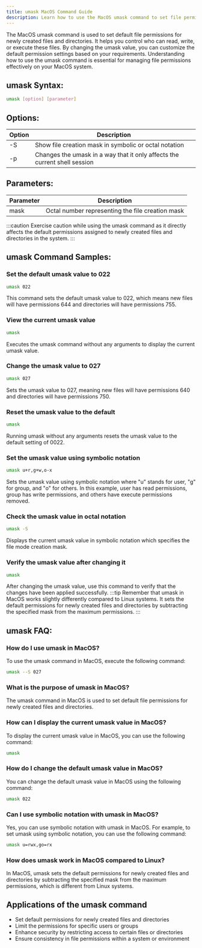 ```yaml
---
title: umask MacOS Command Guide
description: Learn how to use the MacOS umask command to set file permissions on your system.
---
```


The MacOS umask command is used to set default file permissions for newly created files and directories. It helps you control who can read, write, or execute these files. By changing the umask value, you can customize the default permission settings based on your requirements. Understanding how to use the umask command is essential for managing file permissions effectively on your MacOS system.

## umask Syntax:
```bash
umask [option] [parameter]
```
## Options:
| Option | Description                  |
|--------|------------------------------|
| -S     | Show file creation mask in symbolic or octal notation   |
| -p     | Changes the umask in a way that it only affects the current shell session  |

## Parameters:
| Parameter | Description                                         |
|-----------|-----------------------------------------------------|
| mask      | Octal number representing the file creation mask    |

:::caution
Exercise caution while using the umask command as it directly affects the default permissions assigned to newly created files and directories in the system.
:::
## umask Command Samples:
### Set the default umask value to 022
```bash
umask 022
```
This command sets the default umask value to 022, which means new files will have permissions 644 and directories will have permissions 755.

### View the current umask value
```bash
umask
```
Executes the umask command without any arguments to display the current umask value.

### Change the umask value to 027
```bash
umask 027
```
Sets the umask value to 027, meaning new files will have permissions 640 and directories will have permissions 750.

### Reset the umask value to the default
```bash
umask
```
Running umask without any arguments resets the umask value to the default setting of 0022.

### Set the umask value using symbolic notation
```bash
umask u+r,g+w,o-x
```
Sets the umask value using symbolic notation where "u" stands for user, "g" for group, and "o" for others. In this example, user has read permissions, group has write permissions, and others have execute permissions removed.

### Check the umask value in octal notation
```bash
umask -S
```
Displays the current umask value in symbolic notation which specifies the file mode creation mask.

### Verify the umask value after changing it
```bash
umask
```
After changing the umask value, use this command to verify that the changes have been applied successfully.
:::tip
Remember that umask in MacOS works slightly differently compared to Linux systems. It sets the default permissions for newly created files and directories by subtracting the specified mask from the maximum permissions. 
:::

## umask FAQ:
### How do I use umask in MacOS?
To use the umask command in MacOS, execute the following command:
```bash
umask --S 027
```

### What is the purpose of umask in MacOS?
The umask command in MacOS is used to set default file permissions for newly created files and directories.

### How can I display the current umask value in MacOS?
To display the current umask value in MacOS, you can use the following command:
```bash
umask
```

### How do I change the default umask value in MacOS?
You can change the default umask value in MacOS using the following command:
```bash
umask 022
```

### Can I use symbolic notation with umask in MacOS?
Yes, you can use symbolic notation with umask in MacOS. For example, to set umask using symbolic notation, you can use the following command:
```bash
umask u=rwx,go=rx
```

### How does umask work in MacOS compared to Linux?
In MacOS, umask sets the default permissions for newly created files and directories by subtracting the specified mask from the maximum permissions, which is different from Linux systems.
## Applications of the umask command

- Set default permissions for newly created files and directories
- Limit the permissions for specific users or groups
- Enhance security by restricting access to certain files or directories
- Ensure consistency in file permissions within a system or environment